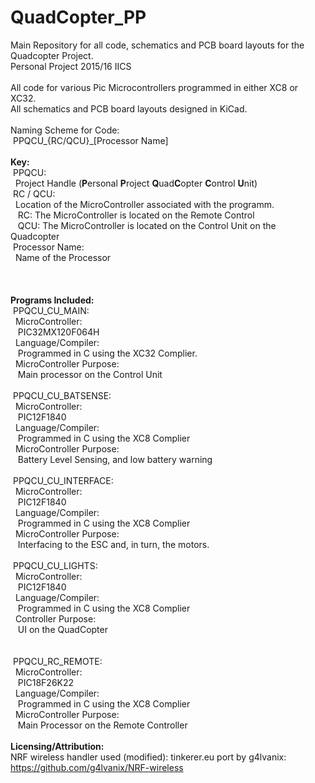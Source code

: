 # QuadCopter_PP<br>
Main Repository for all code, schematics and PCB board layouts for the Quadcopter Project.<br>
Personal Project 2015/16 IICS<br>
<br>
All code for various Pic Microcontrollers programmed in either XC8 or XC32. <br>
All schematics and PCB board layouts designed in KiCad. <br>
<br>
Naming Scheme for Code:<br>
&nbsp;PPQCU_{RC/QCU}_[Processor Name]<br>
<br>
<b>Key:</b><br>
&nbsp;PPQCU: <br>
&nbsp;&nbsp;Project Handle (<b>P</b>ersonal <b>P</b>roject <b>Q</b>uad<b>C</b>opter <b>C</b>ontrol <b>U</b>nit)<br>
&nbsp;RC / QCU:<br>
&nbsp;&nbsp;Location of the MicroController associated with the programm.<br>
&nbsp;&nbsp;&nbsp;RC: The MicroController is located on the Remote Control<br>
&nbsp;&nbsp;&nbsp;QCU: The MicroController is located on the Control Unit on the Quadcopter<br>
&nbsp;Processor Name:<br>
&nbsp;&nbsp;Name of the Processor<br>
<br>
<br>	
<b>Programs Included:</b><br>
&nbsp;PPQCU_CU_MAIN:<br>
&nbsp;&nbsp;MicroController:<br>
&nbsp;&nbsp;&nbsp;PIC32MX120F064H<br>
&nbsp;&nbsp;Language/Compiler:<br>
&nbsp;&nbsp;&nbsp;Programmed in C using the XC32 Complier.<br>
&nbsp;&nbsp;MicroController Purpose:<br>
&nbsp;&nbsp;&nbsp;Main processor on the Control Unit<br>
<br>
&nbsp;PPQCU_CU_BATSENSE:<br>
&nbsp;&nbsp;MicroController:<br>
&nbsp;&nbsp;&nbsp;PIC12F1840<br>
&nbsp;&nbsp;Language/Compiler:<br>
&nbsp;&nbsp;&nbsp;Programmed in C using the XC8 Complier<br>
&nbsp;&nbsp;MicroController Purpose:<br>
&nbsp;&nbsp;&nbsp;Battery Level Sensing, and low battery warning<br>
<br>
&nbsp;PPQCU_CU_INTERFACE:<br>
&nbsp;&nbsp;MicroController:<br>
&nbsp;&nbsp;&nbsp;PIC12F1840<br>
&nbsp;&nbsp;Language/Compiler:<br>
&nbsp;&nbsp;&nbsp;Programmed in C using the XC8 Complier<br>
&nbsp;&nbsp;MicroController Purpose:<br>
&nbsp;&nbsp;&nbsp;Interfacing to the ESC and, in turn, the motors.<br>
<br>
&nbsp;PPQCU_CU_LIGHTS:<br>
&nbsp;&nbsp;MicroController:<br>
&nbsp;&nbsp;&nbsp;PIC12F1840<br>
&nbsp;&nbsp;Language/Compiler:<br>
&nbsp;&nbsp;&nbsp;Programmed in C using the XC8 Complier<br>
&nbsp;&nbsp;Controller Purpose:<br>
&nbsp;&nbsp;&nbsp;UI on the QuadCopter<br>
<br>	
&nbsp;PPQCU_RC_REMOTE:<br>
&nbsp;&nbsp;MicroController:<br>
&nbsp;&nbsp;&nbsp;PIC18F26K22<br>
&nbsp;&nbsp;Language/Compiler:<br>
&nbsp;&nbsp;&nbsp;Programmed in C using the XC8 Complier<br>
&nbsp;&nbsp;MicroController Purpose:<br>
&nbsp;&nbsp;&nbsp;Main Processor on the Remote Controller<br>
<br>
<b>Licensing/Attribution:</b><br>
NRF wireless handler used (modified): tinkerer.eu port by g4lvanix: https://github.com/g4lvanix/NRF-wireless
